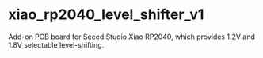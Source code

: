 # xiao_rp2040_level_shifter_v1
Add-on PCB board for Seeed Studio Xiao RP2040, which provides 1.2V and 1.8V selectable level-shifting.
